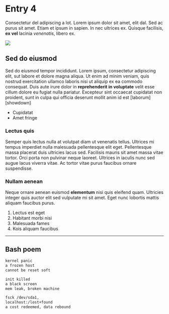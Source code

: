 # Entry 4

Consectetur del adipiscing a lot. Lorem ipsum dolor sit amet, elit dal. Sed ac purus sit amet. Etiam et ipsum in sapien. In nec ultrices ex. Quisque facilisis, **ex vel** lacinia _venenatis_, libero ex.

![](https://visme.co/blog/wp-content/uploads/2020/12/header-17.png)

## Sed do eiusmod

Sed do eiusmod tempor incididunt. Lorem ipsum, consectetur adipiscing elit, sut labore et dolore magna aliqua. Ut enim ad minim veniam, quis nostrud exercitation ullamco laboris nisi ut aliquip ex ea commodo consequat. Duis aute irure dolor in **reprehenderit in voluptate** velit esse cillum dolore eu fugiat nulla pariatur. Excepteur sint occaecat cupidatat non proident, sunt in culpa qui officia deserunt mollit anim id est [laborum][showdown]

- Cupidatat
- Amet fringe

### Lectus quis

Semper quis lectus nulla at volutpat diam ut venenatis tellus. Ultrices mi tempus imperdiet nulla malesuada pellentesque elit eget. Pellentesque massa placerat duis ultricies lacus sed. Facilisis mauris sit amet massa vitae tortor. Orci porta non pulvinar neque laoreet. Ultrices in iaculis nunc sed augue lacus viverra vitae. Ac tortor vitae purus faucibus ornare suspendisse.

### Nullam aenean

Neque ornare aenean euismod **elementum** nisi quis eleifend quam. Ultricies integer quis auctor elit sed vulputate mi sit amet. Eget nunc lobortis mattis aliquam faucibus purus.  

1. Lectus est eget
2. Habitant morbi nisi
3. Malesuada fames
4. Kois aliquam faucibus

---

## Bash poem

```bash
kernel panic
a frozen host
cannot be reset soft

init killed
a black screen
mem leak, broken machine

fsck /dev/sda1,
localhost:/lost+found
a cost redeemed, data rebound
```
